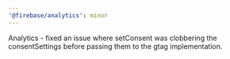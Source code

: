 ```yaml
---
'@firebase/analytics': minor
---
```


Analytics - fixed an issue where setConsent was clobbering the consentSettings before passing them to the gtag implementation.
